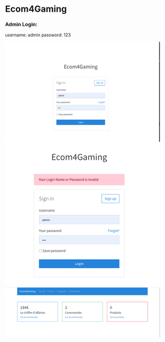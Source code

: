 # Ecom4Gaming

### Admin Login:

username: admin
password: 123

![1](./screenshots/login1.png)
![2](./screenshots/login2.png)
![3](./screenshots/admin-home.png)